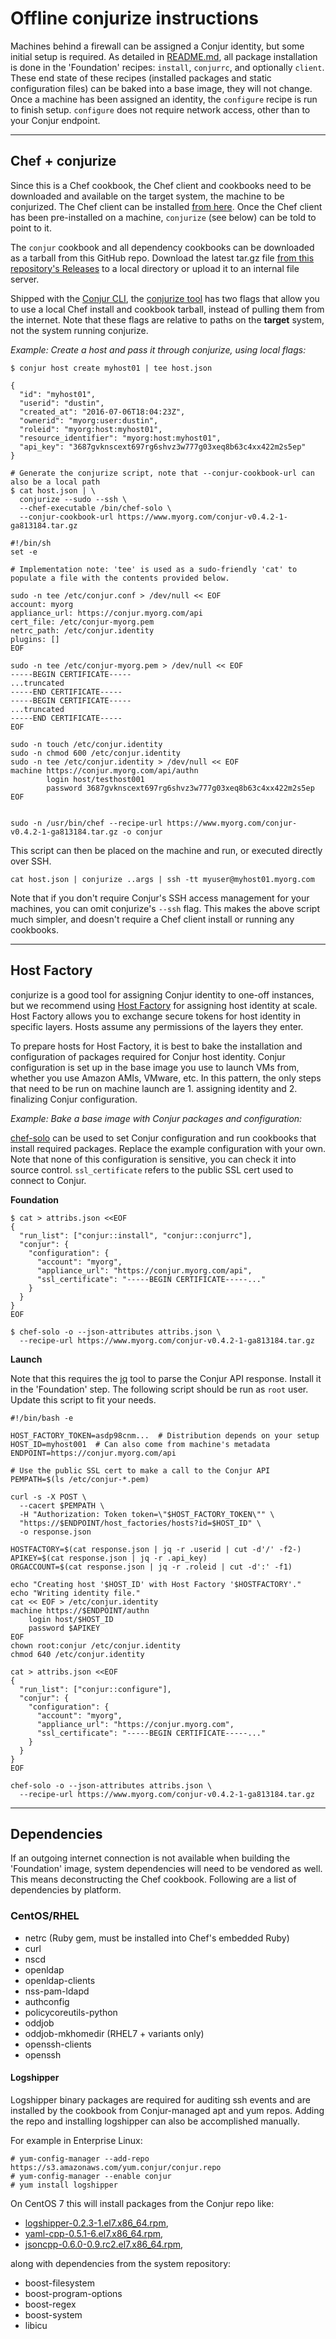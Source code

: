 # Offline conjurize instructions

Machines behind a firewall can be assigned a Conjur identity, but some initial setup is required. As detailed in [README.md](README.md), all package installation is done in the 'Foundation' recipes: `install`, `conjurrc`, and optionally `client`. These end state of these recipes (installed packages and static configuration files) can be baked into a base image, they will not change. Once a machine has been assigned an identity, the `configure` recipe is run to finish setup. `configure` does not require network access, other than to your Conjur endpoint.

---

## Chef + conjurize

Since this is a Chef cookbook, the Chef client and cookbooks need to be downloaded and available on the target system, the machine to be conjurized. The Chef client can be installed [from here](https://downloads.chef.io/chef-client/). Once the Chef client has been pre-installed on a machine, `conjurize` (see below) can be told to point to it.

The `conjur` cookbook and all dependency cookbooks can be downloaded as a tarball from this GitHub repo. Download the latest tar.gz file [from this repository's Releases](https://github.com/conjur-cookbooks/conjur/releases) to a local directory or upload it to an internal file server.

Shipped with the [Conjur CLI](https://developer.conjur.net/cli), the [conjurize tool](https://developer.conjur.net/reference/tools/utilities/conjurize.html) has two flags that allow you to use a local Chef install and cookbook tarball, instead of pulling them from the internet. Note that these flags are relative to paths on the **target** system, not the system running conjurize.

*Example: Create a host and pass it through conjurize, using local flags:*

```
$ conjur host create myhost01 | tee host.json

{
  "id": "myhost01",
  "userid": "dustin",
  "created_at": "2016-07-06T18:04:23Z",
  "ownerid": "myorg:user:dustin",
  "roleid": "myorg:host:myhost01",
  "resource_identifier": "myorg:host:myhost01",
  "api_key": "3687gvknscext697rg6shvz3w777g03xeq8b63c4xx422m2s5ep"
}

# Generate the conjurize script, note that --conjur-cookbook-url can also be a local path
$ cat host.json | \
  conjurize --sudo --ssh \
  --chef-executable /bin/chef-solo \
  --conjur-cookbook-url https://www.myorg.com/conjur-v0.4.2-1-ga813184.tar.gz

#!/bin/sh
set -e

# Implementation note: 'tee' is used as a sudo-friendly 'cat' to populate a file with the contents provided below.

sudo -n tee /etc/conjur.conf > /dev/null << EOF
account: myorg
appliance_url: https://conjur.myorg.com/api
cert_file: /etc/conjur-myorg.pem
netrc_path: /etc/conjur.identity
plugins: []
EOF

sudo -n tee /etc/conjur-myorg.pem > /dev/null << EOF
-----BEGIN CERTIFICATE-----
...truncated
-----END CERTIFICATE-----
-----BEGIN CERTIFICATE-----
...truncated
-----END CERTIFICATE-----
EOF

sudo -n touch /etc/conjur.identity
sudo -n chmod 600 /etc/conjur.identity
sudo -n tee /etc/conjur.identity > /dev/null << EOF
machine https://conjur.myorg.com/api/authn
        login host/testhost001
        password 3687gvknscext697rg6shvz3w777g03xeq8b63c4xx422m2s5ep
EOF


sudo -n /usr/bin/chef --recipe-url https://www.myorg.com/conjur-v0.4.2-1-ga813184.tar.gz -o conjur
```

This script can then be placed on the machine and run, or executed directly over SSH.

```
cat host.json | conjurize ..args | ssh -tt myuser@myhost01.myorg.com
```

Note that if you don't require Conjur's SSH access management for your machines, you can omit conjurize's `--ssh` flag. This makes the above script much simpler, and doesn't require a Chef client install or running any cookbooks. 

---

## Host Factory

conjurize is a good tool for assigning Conjur identity to one-off instances, but we recommend using [Host Factory](https://developer.conjur.net/reference/services/host_factory/) for assigning host identity at scale. Host Factory allows you to exchange secure tokens for host identity in specific layers. Hosts assume any permissions of the layers they enter.

To prepare hosts for Host Factory, it is best to bake the installation and configuration of  packages required for Conjur host identity. Conjur configuration is set up in the base image you use to launch VMs from, whether you use Amazon AMIs, VMware, etc. In this pattern, the only steps that need to be run on machine launch are 1. assigning identity and 2. finalizing Conjur configuration. 

*Example: Bake a base image with Conjur packages and configuration:*

[chef-solo](https://docs.chef.io/chef_solo.html) can be used to set Conjur configuration and run cookbooks that install required packages. Replace the example configuration with your own. Note that none of this configuration is sensitive, you can check it into source control. `ssl_certificate` refers to the public SSL cert used to connect to Conjur.

**Foundation**

```
$ cat > attribs.json <<EOF
{
  "run_list": ["conjur::install", "conjur::conjurrc"],
  "conjur": {
    "configuration": {
      "account": "myorg",
      "appliance_url": "https://conjur.myorg.com/api",
      "ssl_certificate": "-----BEGIN CERTIFICATE-----..."
    }
  }
}
EOF

$ chef-solo -o --json-attributes attribs.json \
  --recipe-url https://www.myorg.com/conjur-v0.4.2-1-ga813184.tar.gz
```

**Launch**

Note that this requires the [jq](https://stedolan.github.io/jq/) tool to parse the Conjur API response. Install it in the 'Foundation' step. The following script should be run as `root` user. Update this script to fit your needs.

```
#!/bin/bash -e

HOST_FACTORY_TOKEN=asdp98cnm...  # Distribution depends on your setup
HOST_ID=myhost001  # Can also come from machine's metadata
ENDPOINT=https://conjur.myorg.com/api

# Use the public SSL cert to make a call to the Conjur API
PEMPATH=$(ls /etc/conjur-*.pem)

curl -s -X POST \
  --cacert $PEMPATH \
  -H "Authorization: Token token=\"$HOST_FACTORY_TOKEN\"" \
  "https://$ENDPOINT/host_factories/hosts?id=$HOST_ID" \
  -o response.json

HOSTFACTORY=$(cat response.json | jq -r .userid | cut -d'/' -f2-)
APIKEY=$(cat response.json | jq -r .api_key)
ORGACCOUNT=$(cat response.json | jq -r .roleid | cut -d':' -f1)

echo "Creating host '$HOST_ID' with Host Factory '$HOSTFACTORY'."
echo "Writing identity file."
cat << EOF > /etc/conjur.identity
machine https://$ENDPOINT/authn
    login host/$HOST_ID
    password $APIKEY
EOF
chown root:conjur /etc/conjur.identity
chmod 640 /etc/conjur.identity

cat > attribs.json <<EOF
{
  "run_list": ["conjur::configure"],
  "conjur": {
    "configuration": {
      "account": "myorg",
      "appliance_url": "https://conjur.myorg.com",
      "ssl_certificate": "-----BEGIN CERTIFICATE-----..."
    }
  }
}
EOF

chef-solo -o --json-attributes attribs.json \
  --recipe-url https://www.myorg.com/conjur-v0.4.2-1-ga813184.tar.gz
```

---

## Dependencies

If an outgoing internet connection is not available when building the 'Foundation' image, system dependencies will need to be vendored as well. This means deconstructing the Chef cookbook. Following are a list of dependencies by platform.

### CentOS/RHEL

- netrc (Ruby gem, must be installed into Chef's embedded Ruby)
- curl
- nscd
- openldap
- openldap-clients
- nss-pam-ldapd
- authconfig
- policycoreutils-python
- oddjob
- oddjob-mkhomedir (RHEL7 + variants only)
- openssh-clients 
- openssh

#### Logshipper

Logshipper binary packages are required for auditing ssh events and are installed by the cookbook from Conjur-managed apt and yum repos.
Adding the repo and installing logshipper can also be accomplished manually.

For example in Enterprise Linux:

```
# yum-config-manager --add-repo https://s3.amazonaws.com/yum.conjur/conjur.repo
# yum-config-manager --enable conjur
# yum install logshipper
```

On CentOS 7 this will install packages from the Conjur repo like:

- [logshipper-0.2.3-1.el7.x86_64.rpm](https://s3.amazonaws.com/yum.conjur/el/7/x86_64/logshipper-0.2.3-1.el7.x86_64.rpm),
- [yaml-cpp-0.5.1-6.el7.x86_64.rpm](https://s3.amazonaws.com/yum.conjur/el/7/x86_64/yaml-cpp-0.5.1-6.el7.x86_64.rpm),
- [jsoncpp-0.6.0-0.9.rc2.el7.x86_64.rpm](https://s3.amazonaws.com/yum.conjur/el/7/x86_64/jsoncpp-0.6.0-0.9.rc2.el7.x86_64.rpm),

along with dependencies from the system repository:

- boost-filesystem
- boost-program-options
- boost-regex
- boost-system
- libicu
